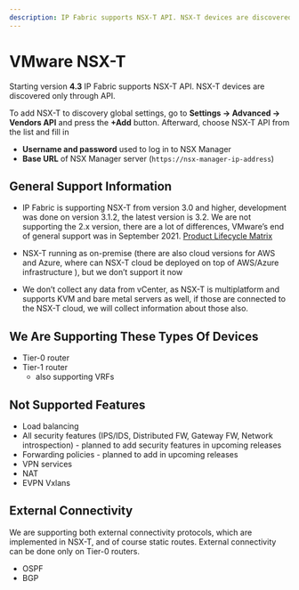 ```yaml
---
description: IP Fabric supports NSX-T API. NSX-T devices are discovered only through API.
---
```


# VMware NSX-T

Starting version **4.3** IP Fabric supports NSX-T API. NSX-T devices are discovered only through API.

To add NSX-T to discovery global settings, go to **Settings → Advanced → Vendors API** and press the **+Add** button. Afterward, choose NSX-T API from the list and fill in

- **Username and password** used to log in to NSX Manager
- **Base URL** of NSX Manager server (`https://nsx-manager-ip-address`)

## General Support Information

- IP Fabric is supporting NSX-T from version 3.0 and higher,
  development was done on version 3.1.2, the latest version is 3.2. We
  are not supporting the 2.x version, there are a lot of differences,
  VMware’s end of general support was in September 2021. [Product Lifecycle Matrix](https://lifecycle.vmware.com/#/)

- NSX-T running as on-premise (there are also cloud versions for AWS
  and Azure, where can NSX-T cloud be deployed on top of AWS/Azure
  infrastructure ), but we don’t support it now

- We don’t collect any data from vCenter, as NSX-T is multiplatform
  and supports KVM and bare metal servers as well, if those are
  connected to the NSX-T cloud, we will collect information about
  those also.

## We Are Supporting These Types Of Devices

- Tier-0 router
- Tier-1 router
  - also supporting VRFs

## Not Supported Features

- Load balancing
- All security features (IPS/IDS, Distributed FW, Gateway FW, Network
  introspection) - planned to add security features in upcoming
  releases
- Forwarding policies - planned to add in upcoming releases
- VPN services
- NAT
- EVPN Vxlans

## External Connectivity

We are supporting both external connectivity protocols, which are
implemented in NSX-T, and of course static routes. External connectivity
can be done only on Tier-0 routers.

- OSPF
- BGP
